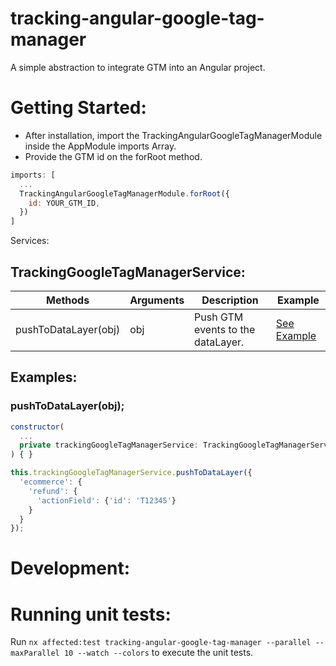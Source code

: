 <h1>tracking-angular-google-tag-manager</h1>

A simple abstraction to integrate GTM into an Angular project.

<h1>Getting Started:</h1>

- After installation, import the TrackingAngularGoogleTagManagerModule inside the AppModule imports Array.
- Provide the GTM id on the forRoot method.

```javascript
imports: [
  ...
  TrackingAngularGoogleTagManagerModule.forRoot({
    id: YOUR_GTM_ID,
  })
]
```

</h1>Services:</h1>

<h2>TrackingGoogleTagManagerService:</h2>

| Methods                | Arguments           | Description                              | Example                         |
| ---------------------- | ------------------- | ---------------------------------------- | ------------------------------- |
| pushToDataLayer(obj)   | obj<GtmEvent>       | Push GTM events to the dataLayer.        | [See Example](#pushToDataLayer) |


<h2>Examples:</h2>


<h3 id="pushToDataLayer">pushToDataLayer(obj);</h3>

```javascript
constructor(
  ...
  private trackingGoogleTagManagerService: TrackingGoogleTagManagerService,
) { }
```

```javascript
this.trackingGoogleTagManagerService.pushToDataLayer({
  'ecommerce': {
    'refund': {
      'actionField': {'id': 'T12345'}
    }
  }
});
```

<h1>Development:</h1>

<h1>Running unit tests:</h1>

Run `nx affected:test tracking-angular-google-tag-manager --parallel --maxParallel 10 --watch --colors` to execute the unit tests.
